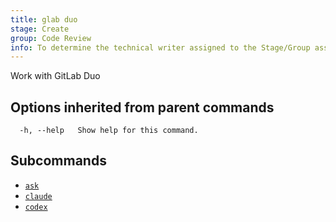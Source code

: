 ```yaml
---
title: glab duo
stage: Create
group: Code Review
info: To determine the technical writer assigned to the Stage/Group associated with this page, see https://about.gitlab.com/handbook/product/ux/technical-writing/#assignments
---
```


<!--
This documentation is auto generated by a script.
Please do not edit this file directly. Run `make gen-docs` instead.
-->

Work with GitLab Duo

## Options inherited from parent commands

```plaintext
  -h, --help   Show help for this command.
```

## Subcommands

- [`ask`](ask.md)
- [`claude`](claude/_index.md)
- [`codex`](codex.md)
